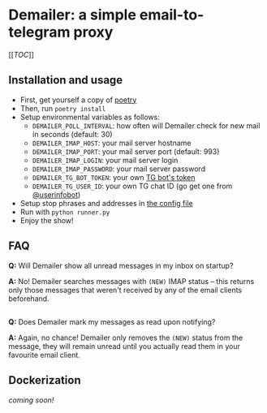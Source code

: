 # Demailer: a simple email-to-telegram proxy

[[_TOC_]]

## Installation and usage

- First, get yourself a copy of [poetry](https://github.com/python-poetry/poetry)
- Then, run `poetry install`
- Setup environmental variables as follows:
    - `DEMAILER_POLL_INTERVAL`: how often will Demailer check for new mail in seconds (default: 30)
    - `DEMAILER_IMAP_HOST`: your mail server hostname
    - `DEMAILER_IMAP_PORT`: your mail server port (default: 993)
    - `DEMAILER_IMAP_LOGIN`: your mail server login
    - `DEMAILER_IMAP_PASSWORD`: your mail server password
    - `DEMAILER_TG_BOT_TOKEN`: your own [TG bot's token](https://core.telegram.org/bots#creating-a-new-bot)
    - `DEMAILER_TG_USER_ID`: your own TG chat ID (go get one from [@userinfobot](https://t.me/userinfobot))
- Setup stop phrases and addresses in [the config file](demailer/config.py)
- Run with `python runner.py`
- Enjoy the show!

## FAQ
**Q:** Will Demailer show all unread messages in my inbox on startup?

**A:** No! Demailer searches messages with `(NEW)` IMAP status – this returns only those messages that weren't received by any of the email clients beforehand. 

##
**Q:** Does Demailer mark my messages as read upon notifying?

**A:** Again, no chance! Demailer only removes the `(NEW)` status from the message, they will remain unread until you actually read them in your favourite email client.

## Dockerization

_coming soon!_
